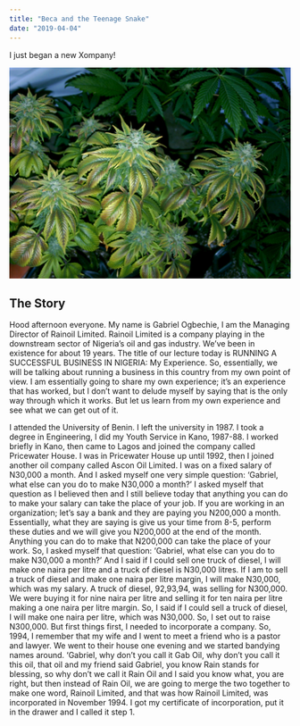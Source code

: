 ```yaml
---
title: "Beca and the Teenage Snake"
date: "2019-04-04"
---
```


I just began a new Xompany!

![Grass](./grass.jpg)

## The Story

Hood afternoon everyone. My name is Gabriel Ogbechie, I am the Managing Director of Rainoil Limited. Rainoil Limited is a company playing in the downstream sector of Nigeria’s oil and gas industry. We’ve been in existence for about 19 years. The title of our lecture today is RUNNING A SUCCESSFUL BUSINESS IN NIGERIA: My Experience. So, essentially, we will be talking about running a business in this country from my own point of view. I am essentially going to share my own experience; it’s an experience that has worked, but I don’t want to delude myself by saying that is the only way through which it works. But let us learn from my own experience and see what we can get out of it.

I attended the University of Benin. I left the university in 1987. I took a degree in Engineering, I did my Youth Service in Kano, 1987-88. I worked briefly in Kano, then came to Lagos and joined the company called Pricewater House. I was in Pricewater House up until 1992, then I joined another oil company called Ascon Oil Limited. I was on a fixed salary of N30,000 a month. And I asked myself one very simple question: ‘Gabriel, what else can you do to make N30,000 a month?’ I asked myself that question as I believed then and I still believe today that anything you can do to make your salary can take the place of your job. If you are working in an organization; let’s say a bank and they are paying you N200,000 a month. Essentially, what they are saying is give us your time from 8-5, perform these duties and we will give you N200,000 at the end of the month. Anything you can do to make that N200,000 can take the place of your work. So, I asked myself that question: ‘Gabriel, what else can you do to make N30,000 a month?’ And I said if I could sell one truck of diesel, I will make one naira per litre and a truck of diesel is N30,000 litres. If I am to sell a truck of diesel and make one naira per litre margin, I will make N30,000, which was my salary. A truck of diesel, 92,93,94, was selling for N300,000. We were buying it for nine naira per litre and selling it for ten naira per litre making a one naira per litre margin. So, I said if I could sell a truck of diesel, I will make one naira per litre, which was N30,000. So, I set out to raise N300,000. But first things first, I needed to incorporate a company. So, 1994, I remember that my wife and I went to meet a friend who is a pastor and lawyer. We went to their house one evening and we started bandying names around. ‘Gabriel, why don’t you call it Gab Oil, why don’t you call it this oil, that oil and my friend said Gabriel, you know Rain stands for blessing, so why don’t we call it Rain Oil and I said you know what, you are right, but then instead of Rain Oil, we are going to merge the two together to make one word, Rainoil Limited, and that was how Rainoil Limited, was incorporated in November 1994. I got my certificate of incorporation, put it in the drawer and I called it step 1.
